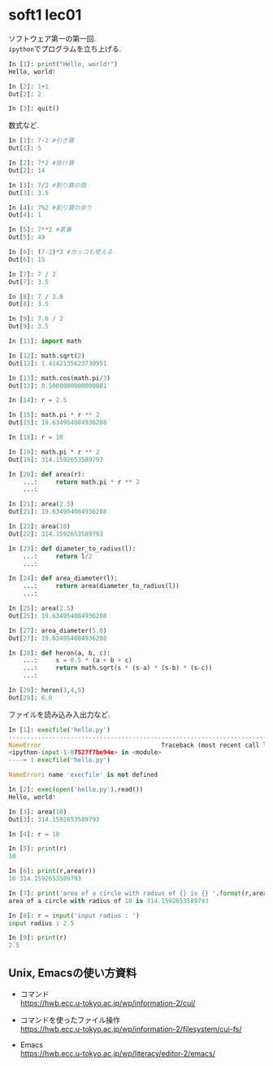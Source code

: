 # soft1 lec01
ソフトウェア第一の第一回.  
`ipython`でプログラムを立ち上げる.  

```python
In [1]: print("Hello, world!")
Hello, world!

In [2]: 1+1
Out[2]: 2

In [3]: quit()
```
数式など.
```python
In [1]: 7-2 #引き算
Out[1]: 5

In [2]: 7*2 #掛け算
Out[2]: 14

In [3]: 7/2 #割り算の商
Out[3]: 3.5

In [4]: 7%2 #割り算の余り
Out[4]: 1

In [5]: 7**2 #累乗
Out[5]: 49

In [6]: (7-2)*3 #カッコも使える
Out[6]: 15

In [7]: 7 / 2
Out[7]: 3.5

In [8]: 7 / 2.0
Out[8]: 3.5

In [9]: 7.0 / 2
Out[9]: 3.5

In [11]: import math

In [12]: math.sqrt(2)
Out[12]: 1.4142135623730951

In [13]: math.cos(math.pi/3)
Out[13]: 0.5000000000000001

In [14]: r = 2.5

In [15]: math.pi * r ** 2
Out[15]: 19.634954084936208

In [18]: r = 10

In [19]: math.pi * r ** 2
Out[19]: 314.1592653589793

In [20]: def area(r):
    ...:     return math.pi * r ** 2
    ...:

In [21]: area(2.5)
Out[21]: 19.634954084936208

In [22]: area(10)
Out[22]: 314.1592653589793

In [23]: def diameter_to_radius(l):
    ...:     return l/2
    ...:

In [24]: def area_diameter(l):
    ...:     return area(diameter_to_radius(l))
    ...:

In [25]: area(2.5)
Out[25]: 19.634954084936208

In [27]: area_diameter(5.0)
Out[27]: 19.634954084936208

In [28]: def heron(a, b, c):
    ...:     s = 0.5 * (a + b + c)
    ...:     return math.sqrt(s * (s-a) * (s-b) * (s-c))
    ...:

In [29]: heron(3,4,5)
Out[29]: 6.0
```
ファイルを読み込み入出力など.  
```python
In [1]: execfile('hello.py')
---------------------------------------------------------------------------
NameError                                 Traceback (most recent call last)
<ipython-input-1-07527f7be94e> in <module>
----> 1 execfile('hello.py')

NameError: name 'execfile' is not defined

In [2]: exec(open('hello.py').read())
Hello, world!

In [3]: area(10)
Out[3]: 314.1592653589793

In [4]: r = 10

In [5]: print(r)
10

In [6]: print(r,area(r))
10 314.1592653589793

In [7]: print('area of a circle with radius of {} is {} '.format(r,area(r)))
area of a circle with radius of 10 is 314.1592653589793

In [8]: r = input('input radius : ')
input radius : 2.5

In [9]: print(r)
2.5
```

## Unix, Emacsの使い方資料
- コマンド  
https://hwb.ecc.u-tokyo.ac.jp/wp/information-2/cui/

- コマンドを使ったファイル操作  
https://hwb.ecc.u-tokyo.ac.jp/wp/information-2/filesystem/cui-fs/  
- Emacs  
https://hwb.ecc.u-tokyo.ac.jp/wp/literacy/editor-2/emacs/
